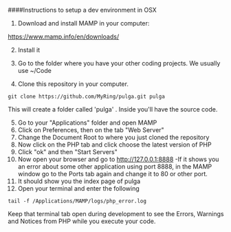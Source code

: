 ####Instructions to setup a dev environment in OSX

1. Download and install MAMP in your computer:

https://www.mamp.info/en/downloads/

2. Install it
3. Go to the folder where you have your other coding projects. We usually use ~/Code


4. Clone this repository in your computer. 
 ```
 git clone https://github.com/MyRing/pulga.git pulga
 ```
 This will create a folder called 'pulga' . Inside you'll have the source code.
 
 
5. Go to your "Applications" folder and open MAMP
6. Click on Preferences, then on the tab "Web Server"
7. Change the Document Root to where you just cloned the repository
8. Now click on the PHP tab and click choose the latest version of PHP
9. Click "ok" and then "Start Servers"
10. Now open your browser and go to http://127.0.0.1:8888 
    -If it shows you an error about some other application using port 8888, in the MAMP window go to the Ports tab again and change it to 80 or other port.
11. It should show you the index page of pulga
12. Open your terminal and enter the following
```
tail -f /Applications/MAMP/logs/php_error.log
```
Keep that terminal tab open during development to see the Errors, Warnings and Notices from PHP while you execute your code.
 



